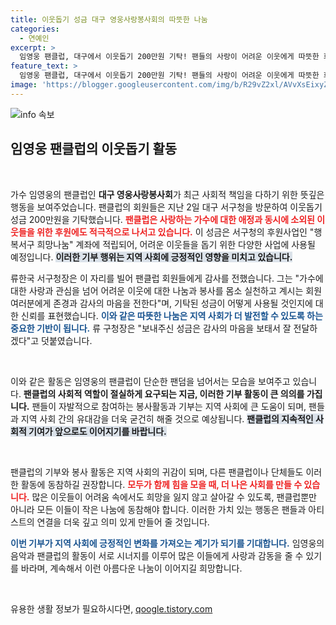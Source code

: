 ```yaml
---
title: 이웃돕기 성금 대구 영웅사랑봉사회의 따뜻한 나눔
categories:
  - 연예인
excerpt: >
  임영웅 팬클럽, 대구에서 이웃돕기 200만원 기탁! 팬들의 사랑이 어려운 이웃에게 따뜻한 희망을 전합니다. 류한국 서구청장은 고마운 마음을 전하며 성금을 잘 전달할 것이라고 약속했습니다. 클릭해서 더 알아보세요!
feature_text: >
  임영웅 팬클럽, 대구에서 이웃돕기 200만원 기탁! 팬들의 사랑이 어려운 이웃에게 따뜻한 희망을 전합니다. 류한국 서구청장은 고마운 마음을 전하며 성금을 잘 전달할 것이라고 약속했습니다. 클릭해서 더 알아보세요!
image: 'https://blogger.googleusercontent.com/img/b/R29vZ2xl/AVvXsEixyZcFfHzMRdzZMjFBmAUKJYCLCGyLL1o632UiGVXcaFdKo_bkvkuCioo0uUKlGfBVcT3P84aROyZIXSBEx3Aw5nCQ3pTgDom1WDC4m8eifvWiAmWEEVb4x6G_l8C0QH225ldMjyaFvpxGEBGNO37VmDTDMHGhJPq73UglMfDca1-0aw/s1600/blogspot.png'
---
```


<p><img src="https://blogger.googleusercontent.com/img/b/R29vZ2xl/AVvXsEixyZcFfHzMRdzZMjFBmAUKJYCLCGyLL1o632UiGVXcaFdKo_bkvkuCioo0uUKlGfBVcT3P84aROyZIXSBEx3Aw5nCQ3pTgDom1WDC4m8eifvWiAmWEEVb4x6G_l8C0QH225ldMjyaFvpxGEBGNO37VmDTDMHGhJPq73UglMfDca1-0aw/s1600/blogspot.png" alt="info 속보" /></p>

<h2 data-ke-size="size26">임영웅 팬클럽의 이웃돕기 활동</h2>

<p data-ke-size="size16">&nbsp;</p>

<p>가수 임영웅의 팬클럽인 <b>대구 영웅사랑봉사회</b>가 최근 사회적 책임을 다하기 위한 뜻깊은 행동을 보여주었습니다. 팬클럽의 회원들은 지난 2일 대구 서구청을 방문하여 이웃돕기 성금 200만원을 기탁했습니다. <b><span style="color: #ee2323;">팬클럽은 사랑하는 가수에 대한 애정과 동시에 소외된 이웃들을 위한 후원에도 적극적으로 나서고 있습니다.</span></b> 이 성금은 서구청의 후원사업인 "행복서구 희망나눔" 계좌에 적립되어, 어려운 이웃들을 돕기 위한 다양한 사업에 사용될 예정입니다. <b><span style="background-color: #21538527;">이러한 기부 행위는 지역 사회에 긍정적인 영향을 미치고 있습니다.</span></b></p>

<p>류한국 서구청장은 이 자리를 빌어 팬클럽 회원들에게 감사를 전했습니다. 그는 "가수에 대한 사랑과 관심을 넘어 어려운 이웃에 대한 나눔과 봉사를 몸소 실천하고 계시는 회원 여러분에게 존경과 감사의 마음을 전한다"며, 기탁된 성금이 어떻게 사용될 것인지에 대한 신뢰를 표현했습니다. <b><span style="color: #1a5490;">이와 같은 따뜻한 나눔은 지역 사회가 더 발전할 수 있도록 하는 중요한 기반이 됩니다.</span></b> 류 구청장은 "보내주신 성금은 감사의 마음을 보태서 잘 전달하겠다"고 덧붙였습니다.</p>

<p data-ke-size="size16">&nbsp;</p>

<p>이와 같은 활동은 임영웅의 팬클럽이 단순한 팬덤을 넘어서는 모습을 보여주고 있습니다. <b>팬클럽의 사회적 역할이 절실하게 요구되는 지금, 이러한 기부 활동이 큰 의의를 가집니다.</b> 팬들이 자발적으로 참여하는 봉사활동과 기부는 지역 사회에 큰 도움이 되며, 팬들과 지역 사회 간의 유대감을 더욱 굳건히 해줄 것으로 예상됩니다. <b><span style="background-color: #21538527;">팬클럽의 지속적인 사회적 기여가 앞으로도 이어지기를 바랍니다.</span></b> </p>

<p data-ke-size="size16">&nbsp;</p>

<p>팬클럽의 기부와 봉사 활동은 지역 사회의 귀감이 되며, 다른 팬클럽이나 단체들도 이러한 활동에 동참하길 권장합니다. <b><span style="color: #ee2323;">모두가 함께 힘을 모을 때, 더 나은 사회를 만들 수 있습니다.</span></b> 많은 이웃들이 어려움 속에서도 희망을 잃지 않고 살아갈 수 있도록, 팬클럽뿐만 아니라 모든 이들이 작은 나눔에 동참해야 합니다. 이러한 가치 있는 행동은 팬들과 아티스트의 연결을 더욱 깊고 의미 있게 만들어 줄 것입니다. </p>

<p><b><span style="color: #1a5490;">이번 기부가 지역 사회에 긍정적인 변화를 가져오는 계기가 되기를 기대합니다.</span></b> 임영웅의 음악과 팬클럽의 활동이 서로 시너지를 이루어 많은 이들에게 사랑과 감동을 줄 수 있기를 바라며, 계속해서 이런 아름다운 나눔이 이어지길 희망합니다. </p>

<p data-ke-size="size16">&nbsp;</p>
유용한 생활 정보가 필요하시다면, <a href="https://qoogle.tistory.com" rel="dofollow">qoogle.tistory.com</a>


